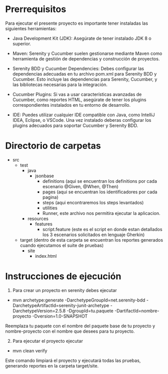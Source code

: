 # Prerrequisitos
Para ejecutar el presente proyecto es importante tener instaladas las siguientes herramientas:
- Java Development Kit (JDK): Asegúrate de tener instalado JDK 8 o superior. 

- Maven: Serenity y Cucumber suelen gestionarse mediante Maven como herramienta de gestión de dependencias y construcción de proyectos.

- Serenity BDD y Cucumber Dependencies: Debes configurar las dependencias adecuadas en tu archivo pom.xml para Serenity BDD y Cucumber. Esto incluye las dependencias para Serenity, Cucumber, y las bibliotecas necesarias para la integración.

- Cucumber Plugins: Si vas a usar características avanzadas de Cucumber, como reportes HTML, asegúrate de tener los plugins correspondientes instalados en tu entorno de desarrollo.

- IDE: Puedes utilizar cualquier IDE compatible con Java, como IntelliJ IDEA, Eclipse, o VSCode. Una vez instalado deberas configurar los plugins adecuados para soportar Cucumber y Serenity BDD. 

# Directorio de carpetas 
- src
  - test
    - java  
      - jsonbase
        - definitions (aqui se encuentran los definitions por cada escenario @Given, @When, @Then)
        - pages (aqui se encuentran los identificadores por cada pagina)
        - steps (aqui encontraremos los steps levantados)
        - utilities 
        - Runner, este archivo nos permitira ejecutar la aplicacion.
    - resources
      - features
        - script.feature (este es el script en donde estan detallados los 3 escenarios solicitados en lenguaje Gherkin)
  - target (dentro de esta carpeta se encuentran los reportes generados cuando ejecutamos el suite de pruebas)
    - site
      - index.html
    
        
# Instrucciones de ejecución
1. Para crear un proyecto en serenity debes ejecutar

- mvn archetype:generate -DarchetypeGroupId=net.serenity-bdd -DarchetypeArtifactId=serenity-junit-archetype -DarchetypeVersion=2.5.8 -DgroupId=tu.paquete -DartifactId=nombre-proyecto -Dversion=1.0-SNAPSHOT

Reemplaza tu paquete con el nombre del paquete base de tu proyecto y nombre-proyecto con el nombre que desees para tu proyecto.


2. Para ejecutar el proyecto ejecutar
- mvn clean verify 

Este comando limpiará el proyecto y ejecutará todas las pruebas, generando reportes en la carpeta target/site.